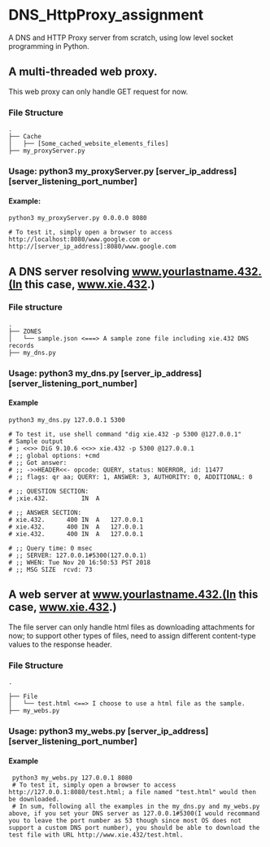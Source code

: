 # DNS\_HttpProxy\_assignment
A DNS and HTTP Proxy server from scratch, using low level socket programming in Python.


## A multi-threaded web proxy.
This web proxy can only handle GET request for now.
### File Structure
```
.
├── Cache
│   ├── [Some_cached_website_elements_files]
├── my_proxyServer.py
```
### Usage: python3 my_proxyServer.py [server\_ip\_address] [server\_listening_port\_number]
#### Example: 
````
python3 my_proxyServer.py 0.0.0.0 8080

# To test it, simply open a browser to access http://localhost:8080/www.google.com or http://[server_ip_address]:8080/www.google.com
````

## A DNS server resolving www.yourlastname.432.(In this case, www.xie.432.)
### File structure

```
.
├── ZONES
│   └── sample.json <===> A sample zone file including xie.432 DNS records
├── my_dns.py
```
### Usage: python3 my_dns.py [server\_ip\_address] [server\_listening_port\_number]
#### Example
```
python3 my_dns.py 127.0.0.1 5300

# To test it, use shell command "dig xie.432 -p 5300 @127.0.0.1"
# Sample output
# ; <<>> DiG 9.10.6 <<>> xie.432 -p 5300 @127.0.0.1
# ;; global options: +cmd
# ;; Got answer:
# ;; ->>HEADER<<- opcode: QUERY, status: NOERROR, id: 11477
# ;; flags: qr aa; QUERY: 1, ANSWER: 3, AUTHORITY: 0, ADDITIONAL: 0

# ;; QUESTION SECTION:
# ;xie.432.			IN	A

# ;; ANSWER SECTION:
# xie.432.		400	IN	A	127.0.0.1
# xie.432.		400	IN	A	127.0.0.1
# xie.432.		400	IN	A	127.0.0.1

# ;; Query time: 0 msec
# ;; SERVER: 127.0.0.1#5300(127.0.0.1)
# ;; WHEN: Tue Nov 20 16:50:53 PST 2018
# ;; MSG SIZE  rcvd: 73
```

##  A web server at www.yourlastname.432.(In this case, www.xie.432.)
The file server can only handle html files as downloading attachments for now; to support other types of files, need to assign different content-type values to the response header.
### File Structure
```
.

├── File
│   └── test.html <==> I choose to use a html file as the sample.
├── my_webs.py
```
### Usage: python3 my_webs.py [server\_ip\_address] [server\_listening\_port_number]
#### Example
```
 python3 my_webs.py 127.0.0.1 8080
 # To test it, simply open a browser to access http://127.0.0.1:8080/test.html; a file named "test.html" would then be downloaded.
 # In sum, following all the examples in the my_dns.py and my_webs.py above, if you set your DNS server as 127.0.0.1#5300(I would recommand you to leave the port number as 53 though since most OS does not support a custom DNS port number), you should be able to download the test file with URL http://www.xie.432/test.html.
```